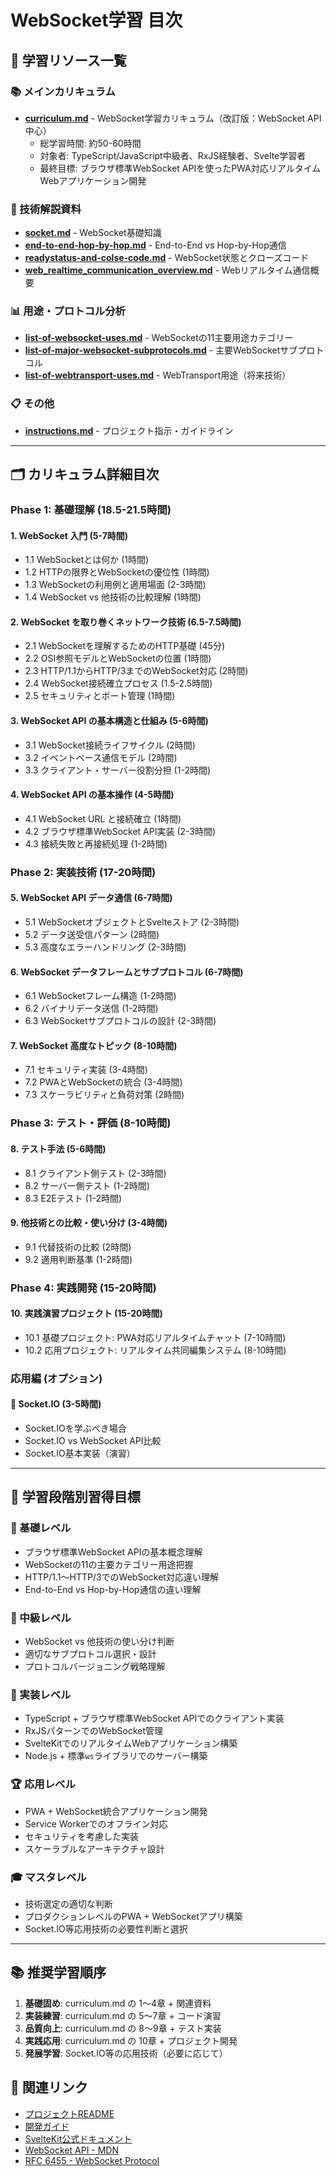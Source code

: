 # WebSocket学習 目次

## 📖 学習リソース一覧

### 📚 メインカリキュラム
- [**curriculum.md**](./curriculum.md) - WebSocket学習カリキュラム（改訂版：WebSocket API中心）
  - 総学習時間: 約50-60時間
  - 対象者: TypeScript/JavaScript中級者、RxJS経験者、Svelte学習者
  - 最終目標: ブラウザ標準WebSocket APIを使ったPWA対応リアルタイムWebアプリケーション開発

### 🔧 技術解説資料
- [**socket.md**](./socket.md) - WebSocket基礎知識
- [**end-to-end-hop-by-hop.md**](./end-to-end-hop-by-hop.md) - End-to-End vs Hop-by-Hop通信
- [**readystatus-and-colse-code.md**](./readystatus-and-colse-code.md) - WebSocket状態とクローズコード
- [**web_realtime_communication_overview.md**](./web_realtime_communication_overview.md) - Webリアルタイム通信概要

### 📊 用途・プロトコル分析
- [**list-of-websocket-uses.md**](./list-of-websocket-uses.md) - WebSocketの11主要用途カテゴリー
- [**list-of-major-websocket-subprotocols.md**](./list-of-major-websocket-subprotocols.md) - 主要WebSocketサブプロトコル
- [**list-of-webtransport-uses.md**](./list-of-webtransport-uses.md) - WebTransport用途（将来技術）

### 📋 その他
- [**instructions.md**](./instructions.md) - プロジェクト指示・ガイドライン

---

## 🗂️ カリキュラム詳細目次

### Phase 1: 基礎理解 (18.5-21.5時間)

#### **1. WebSocket 入門** (5-7時間)
- 1.1 WebSocketとは何か (1時間)
- 1.2 HTTPの限界とWebSocketの優位性 (1時間)
- 1.3 WebSocketの利用例と適用場面 (2-3時間)
- 1.4 WebSocket vs 他技術の比較理解 (1時間)

#### **2. WebSocket を取り巻くネットワーク技術** (6.5-7.5時間)
- 2.1 WebSocketを理解するためのHTTP基礎 (45分)
- 2.2 OSI参照モデルとWebSocketの位置 (1時間)
- 2.3 HTTP/1.1からHTTP/3までのWebSocket対応 (2時間)
- 2.4 WebSocket接続確立プロセス (1.5-2.5時間)
- 2.5 セキュリティとポート管理 (1時間)

#### **3. WebSocket API の基本構造と仕組み** (5-6時間)
- 3.1 WebSocket接続ライフサイクル (2時間)
- 3.2 イベントベース通信モデル (2時間)
- 3.3 クライアント・サーバー役割分担 (1-2時間)

#### **4. WebSocket API の基本操作** (4-5時間)
- 4.1 WebSocket URL と接続確立 (1時間)
- 4.2 ブラウザ標準WebSocket API実装 (2-3時間)
- 4.3 接続失敗と再接続処理 (1-2時間)

### Phase 2: 実装技術 (17-20時間)

#### **5. WebSocket API データ通信** (6-7時間)
- 5.1 WebSocketオブジェクトとSvelteストア (2-3時間)
- 5.2 データ送受信パターン (2時間)
- 5.3 高度なエラーハンドリング (2-3時間)

#### **6. WebSocket データフレームとサブプロトコル** (6-7時間)
- 6.1 WebSocketフレーム構造 (1-2時間)
- 6.2 バイナリデータ送信 (1-2時間)
- 6.3 WebSocketサブプロトコルの設計 (2-3時間)

#### **7. WebSocket 高度なトピック** (8-10時間)
- 7.1 セキュリティ実装 (3-4時間)
- 7.2 PWAとWebSocketの統合 (3-4時間)
- 7.3 スケーラビリティと負荷対策 (2時間)

### Phase 3: テスト・評価 (8-10時間)

#### **8. テスト手法** (5-6時間)
- 8.1 クライアント側テスト (2-3時間)
- 8.2 サーバー側テスト (1-2時間)
- 8.3 E2Eテスト (1-2時間)

#### **9. 他技術との比較・使い分け** (3-4時間)
- 9.1 代替技術の比較 (2時間)
- 9.2 適用判断基準 (1-2時間)

### Phase 4: 実践開発 (15-20時間)

#### **10. 実践演習プロジェクト** (15-20時間)
- 10.1 基礎プロジェクト: PWA対応リアルタイムチャット (7-10時間)
- 10.2 応用プロジェクト: リアルタイム共同編集システム (8-10時間)

### 応用編 (オプション)

#### **🔧 Socket.IO** (3-5時間)
- Socket.IOを学ぶべき場合
- Socket.IO vs WebSocket API比較
- Socket.IO基本実装（演習）

---

## 🎯 学習段階別習得目標

### 🌱 基礎レベル
- ブラウザ標準WebSocket APIの基本概念理解
- WebSocketの11の主要カテゴリー用途把握
- HTTP/1.1〜HTTP/3でのWebSocket対応違い理解
- End-to-End vs Hop-by-Hop通信の違い理解

### 🚀 中級レベル
- WebSocket vs 他技術の使い分け判断
- 適切なサブプロトコル選択・設計
- プロトコルバージョニング戦略理解

### 💪 実装レベル
- TypeScript + ブラウザ標準WebSocket APIでのクライアント実装
- RxJSパターンでのWebSocket管理
- SvelteKitでのリアルタイムWebアプリケーション構築
- Node.js + 標準`ws`ライブラリでのサーバー構築

### 🏆 応用レベル
- PWA + WebSocket統合アプリケーション開発
- Service Workerでのオフライン対応
- セキュリティを考慮した実装
- スケーラブルなアーキテクチャ設計

### 🎓 マスタレベル
- 技術選定の適切な判断
- プロダクションレベルのPWA + WebSocketアプリ構築
- Socket.IO等応用技術の必要性判断と選択

---

## 📚 推奨学習順序

1. **基礎固め**: curriculum.md の 1〜4章 + 関連資料
2. **実装練習**: curriculum.md の 5〜7章 + コード演習
3. **品質向上**: curriculum.md の 8〜9章 + テスト実装
4. **実践応用**: curriculum.md の 10章 + プロジェクト開発
5. **発展学習**: Socket.IO等の応用技術（必要に応じて）

## 🔗 関連リンク

- [プロジェクトREADME](../README.md)
- [開発ガイド](../CLAUDE.md)
- [SvelteKit公式ドキュメント](https://kit.svelte.dev/docs)
- [WebSocket API - MDN](https://developer.mozilla.org/en-US/docs/Web/API/WebSocket)
- [RFC 6455 - WebSocket Protocol](https://tools.ietf.org/html/rfc6455)